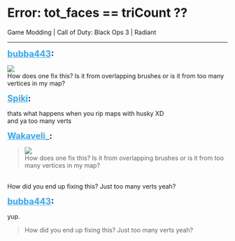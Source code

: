 # Error: tot_faces == triCount ??
Game Modding | Call of Duty: Black Ops 3 | Radiant

---
<p class="archive-user"><strong style="font-size: 1.4em;"><span style="text-decoration: underline;text-decoration-color: #34a7f9;"><span style="color:#34a7f9;">bubba443</span></span>:</strong></p>

<p class="archive-post"><img style="max-width: 500px;" src="{{ '/wiki/threads/assets/a.1160.png' | relative_url }}"><br />How does one fix this? Is it from overlapping brushes or is it from too many vertices in my map?</p>
<p class="archive-user"><strong style="font-size: 1.4em;"><span style="text-decoration: underline;text-decoration-color: #34a7f9;"><span style="color:#34a7f9;">Spiki</span></span>:</strong></p>

<p class="archive-post">thats what happens when you rip maps with husky XD<br />and ya too many verts</p>
<p class="archive-user"><strong style="font-size: 1.4em;"><span style="text-decoration: underline;text-decoration-color: #34a7f9;"><span style="color:#34a7f9;">Wakaveli_</span></span>:</strong></p>

<p class="archive-post"><blockquote><img style="max-width: 500px;" src="{{ '/wiki/threads/assets/a.1160.png' | relative_url }}"><br />How does one fix this? Is it from overlapping brushes or is it from too many vertices in my map?<br /></blockquote><br />How did you end up fixing this? Just too many verts yeah?</p>
<p class="archive-user"><strong style="font-size: 1.4em;"><span style="text-decoration: underline;text-decoration-color: #34a7f9;"><span style="color:#34a7f9;">bubba443</span></span>:</strong></p>

<p class="archive-post">yup. <br /><blockquote>How did you end up fixing this? Just too many verts yeah?<br /></blockquote></p>
